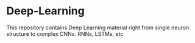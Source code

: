 # Deep-Learning

This repository contains Deep Learning material right from single neuron structure to complex CNNs. RNNs, LSTMs, etc<br>
